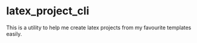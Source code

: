 # latex_project_cli
This is a utility to help me create latex projects from my favourite templates easily.
